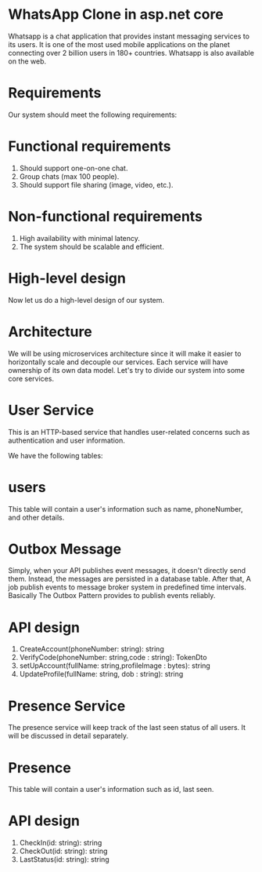 # WhatsApp Clone in asp.net core 

Whatsapp is a chat application that provides instant messaging services to its users. It is one of the most used mobile applications on the planet connecting over 2 billion users in 180+ countries. Whatsapp is also available on the web.

# Requirements
Our system should meet the following requirements:

# Functional requirements
1. Should support one-on-one chat.
2. Group chats (max 100 people).
3. Should support file sharing (image, video, etc.).


#  Non-functional requirements
1. High availability with minimal latency.
2. The system should be scalable and efficient.



# High-level design

Now let us do a high-level design of our system.

# Architecture
We will be using microservices architecture since it will make it easier to horizontally scale and decouple our services. Each service will have ownership of its own data model. Let's try to divide our system into some core services.

# User Service

This is an HTTP-based service that handles user-related concerns such as authentication and user information.

We have the following tables:

# users

This table will contain a user's information such as name, phoneNumber, and other details.

# Outbox Message

Simply, when your API publishes event messages, it doesn't directly send them. Instead, the messages are persisted in a database table. After that, A job publish events to message broker system in predefined time intervals. Basically The Outbox Pattern provides to publish events reliably.


# API design

1. CreateAccount(phoneNumber: string): string
2. VerifyCode(phoneNumber: string,code : string): TokenDto 
3. setUpAccount(fullName: string,profileImage : bytes): string 
4. UpdateProfile(fullName: string, dob : string): string 

# Presence Service

The presence service will keep track of the last seen status of all users. It will be discussed in detail separately.

# Presence

This table will contain a user's information such as id, last seen.

# API design

1. CheckIn(id: string): string
2. CheckOut(id: string): string 
3. LastStatus(id: string): string 

